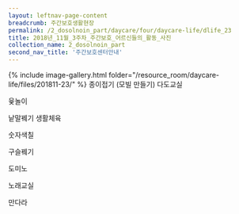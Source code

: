 ```yaml
--- 
layout: leftnav-page-content 
breadcrumb: 주간보호생활현장 
permalink: /2_dosolnoin_part/daycare/four/daycare-life/dlife_23
title: 2018년_11월_3주차_주간보호_어르신들의_활동_사진
collection_name: 2_dosolnoin_part
second_nav_title: '주간보호센터안내' 
---
```

{% include image-gallery.html folder="/resource_room/daycare-life/files/201811-23/" %}
종이접기 (모빌 만들기)
다도교실

윷놀이

낱말꿰기
생활체육

숫자색칠

구슬꿰기

도미노

노래교실

만다라